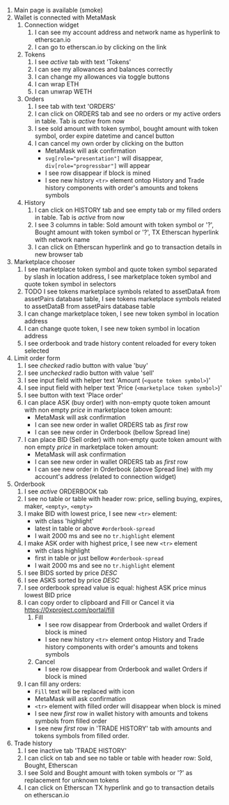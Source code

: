 1. Main page is available (smoke)
2. Wallet is connected with MetaMask  
    1. Connection widget  
        1. I can see my account address and network name as hyperlink to etherscan.io
        2. I can go to etherscan.io by clicking on the link
    2. Tokens 
        1. I see _active_ tab with text 'Tokens'  
        2. I can see my allowances and balances correctly
        3. I can change my allowances via toggle buttons
        4. I can wrap ETH
        5. I can unwrap WETH
    3. Orders
        1. I see tab with text 'ORDERS' 
        2. I can click on ORDERS tab and see no orders or my active orders in table. Tab is _active_ from now
        3. I see sold amount with token symbol, bought amount with token symbol, order expire datetime and cancel button
        4. I can cancel my own order by clicking on the button
            * MetaMask will ask confirmation
            * `svg[role="presentation"]` will disappear, `div[role="progressbar"]` will appear
            * I see row disappear if block is mined
            * I see new history `<tr>` element ontop History and Trade history components with order's amounts and tokens symbols 
    4. History
        1. I can click on HISTORY tab and see empty tab or my filled orders in table. Tab is _active_ from now
        2. I see 3 columns in table: Sold amount with token symbol or '?', Bought amount with token symbol or '?', TX Etherscan hyperlink with network name
        3. I can click on Etherscan hyperlink and go to transaction details in new browser tab
3. Marketplace chooser
    1. I see marketplace token symbol and quote token symbol separated by slash in location address, I see marketplace token symbol and quote token symbol in selectors
    2. TODO I see tokens marketplace symbols related to assetDataA from assetPairs database table, I see tokens marketplace symbols related to assetDataB from assetPairs database table
    3. I can change marketplace token, I see new token symbol in location address
    4. I can change quote token, I see new token symbol in location address
    5. I see orderbook and trade history content reloaded for every token selected 
4. Limit order form
    1. I see _checked_ radio button with value 'buy'
    2. I see _unchecked_ radio button with value 'sell'
    3. I see input field with helper text 'Amount (`<quote token symbol>`)'
    4. I see input field with helper text 'Price (`<marketplace token symbol>`)'
    5. I see button with text 'Place order'
    6. I can place ASK (buy order) with non-empty quote token amount with non empty _price_ in marketplace token amount:
        * MetaMask will ask confirmation
        * I can see new order in wallet ORDERS tab as _first_ row
        * I can see new order in Orderbook (bellow Spread line)
    7. I can place BID (Sell order) with non-empty quote token amount with non empty _price_ in marketplace token amount:
        * MetaMask will ask confirmation
        * I can see new order in wallet ORDERS tab as _first_ row 
        * I can see new order in Orderbook (above Spread line) with my account's address (related to connection widget)
5. Orderbook
    1. I see _active_ ORDERBOOK tab
    2. I see no table or table with header row: price, selling buying, expires, maker, `<empty>`, `<empty>`
    3. I make BID with lowest price, I see new `<tr>` element:
        * with class 'highlight'
        * latest in table or above `#orderbook-spread`
        * I wait 2000 ms and see no `tr.highlight` element
    4. I make ASK order with highest price, I see new `<tr>` element
        * with class highlight
        * first in table or just bellow `#orderbook-spread`
        * I wait 2000 ms and see no `tr.highlight` element
    5. I see BIDS sorted by price _DESC_
    6. I see ASKS sorted by price _DESC_
    7. I see orderbook spread value is equal: highest ASK price minus lowest BID price
    8. I can copy order to clipboard and Fill or Cancel it via https://0xproject.com/portal/fill
        1. Fill
            * I see row disappear from Orderbook and wallet Orders if block is mined
            * I see new history `<tr>` element ontop History and Trade history components with order's amounts and tokens symbols
        2. Cancel
            * I see row disappear from Orderbook and wallet Orders if block is mined
    8. I can fill any orders:
        * `Fill` text will be replaced with icon
        * MetaMask will ask confirmation
        * `<tr>` element with filled order will disappear when block is mined
        * I see new _first_ row in wallet history with amounts and tokens symbols from filled order
        * I see new _first_ row in 'TRADE HISTORY' tab with amounts and tokens symbols from filled order.
6. Trade history
    1. I see inactive tab 'TRADE HISTORY'
    2. I can click on tab and see no table or table with header row: Sold, Bought, Etherscan
    3. I see Sold and Bought amount with token symbols or '?' as replacement for unknown tokens
    4. I can click on Etherscan TX hyperlink and go to transaction details on etherscan.io